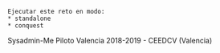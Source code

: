 ```
Ejecutar este reto en modo:
* standalone
* conquest
```

Sysadmin-Me Piloto Valencia 2018-2019 - CEEDCV (Valencia)
